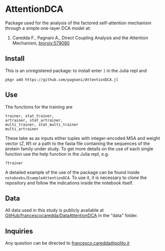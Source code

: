 # AttentionDCA

Package used for the analysis of the factored self-attention mechanism through a simple one-layer DCA model at: 

1. Caredda F., Pagnani A., Direct Coupling Analysis and the Attention Mechanism, [biorxiv:579080](https://www.biorxiv.org/content/10.1101/2024.02.06.579080v1)

## Install

This is an unregistered package: to install enter `]` in the Julia repl and

```
pkg> add https://github.com/pagnani/AttentionDCA.jl

```
## Use

The functions for the training are 
```
trainer, stat_trainer, 
artrainer, stat_artrainer, 
multi_trainer, stat_multi_trainer
multi_artrainer
```
These take as as inputs either tuples with integer-encoded MSA and weight vector $(Z,W)$ or a path to the fasta file containing the sequences of the protein family under study. To get more details on the use of each single function use the help function in the Julia repl, e.g.
```
?trainer
```

A detailed example of the use of the package can be found inside `notebooks/ExampleAttentionDCA`. To use it, it is necessary to clone the repository and follow the indications inside the notebook itself.

## Data

All data used in this study is publicly available at [GitHub/francescocaredda/DataAttentionDCA](https://github.com/francescocaredda/DataAttentionDCA) in the "data" folder.


## Inquiries 

Any question can be directed to francesco.caredda@polito.it